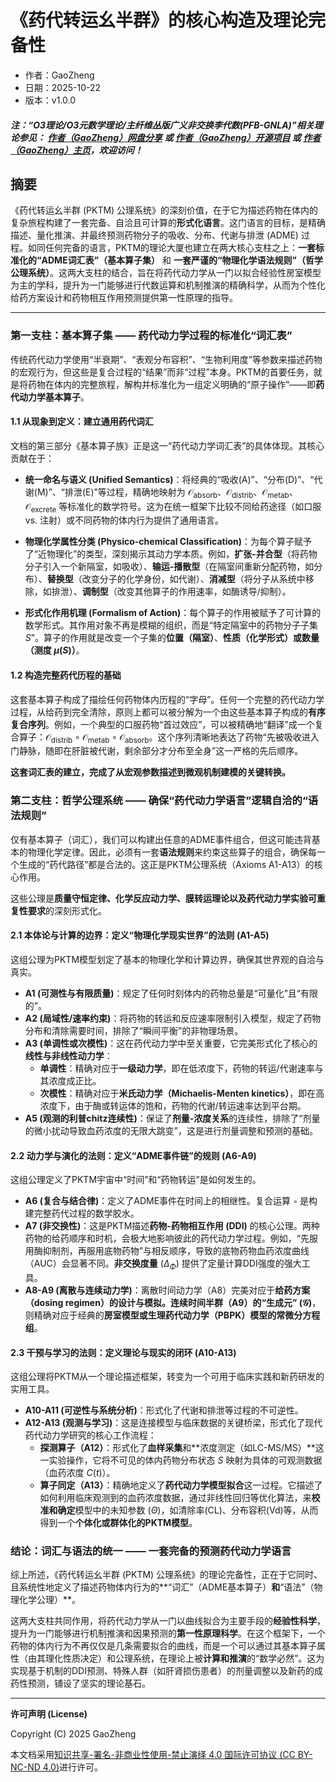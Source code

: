 # 《药代转运幺半群》的核心构造及理论完备性

- 作者：GaoZheng
- 日期：2025-10-22
- 版本：v1.0.0

#### ***注：“O3理论/O3元数学理论/主纤维丛版广义非交换李代数(PFB-GNLA)”相关理论参见： [作者（GaoZheng）网盘分享](https://drive.google.com/drive/folders/1lrgVtvhEq8cNal0Aa0AjeCNQaRA8WERu?usp=sharing) 或 [作者（GaoZheng）开源项目](https://github.com/CTaiDeng/open_meta_mathematical_theory) 或 [作者（GaoZheng）主页](https://mymetamathematics.blogspot.com)，欢迎访问！***

## 摘要
《药代转运幺半群 (PKTM) 公理系统》的深刻价值，在于它为描述药物在体内的复杂旅程构建了一套完备、自洽且可计算的**形式化语言**。这门语言的目标，是精确描述、量化推演、并最终预测药物分子的吸收、分布、代谢与排泄 (ADME) 过程。如同任何完备的语言，PKTM的理论大厦也建立在两大核心支柱之上：**一套标准化的“ADME词汇表”（基本算子集）** 和 **一套严谨的“物理化学语法规则”（哲学公理系统）**。这两大支柱的结合，旨在将药代动力学从一门以拟合经验性房室模型为主的学科，提升为一门能够进行代数运算和机制推演的精确科学，从而为个性化给药方案设计和药物相互作用预测提供第一性原理的指导。

---

### 第一支柱：基本算子集 —— 药代动力学过程的标准化“词汇表”

传统药代动力学使用“半衰期”、“表观分布容积”、“生物利用度”等参数来描述药物的宏观行为，但这些是复合过程的“结果”而非“过程”本身。PKTM的首要任务，就是将药物在体内的完整旅程，解构并标准化为一组定义明确的“原子操作”——即**药代动力学基本算子**。

#### **1.1 从现象到定义：建立通用药代词汇**

文档的第三部分《基本算子族》正是这一“药代动力学词汇表”的具体体现。其核心贡献在于：

*   **统一命名与语义 (Unified Semantics)**：将经典的“吸收(A)”、“分布(D)”、“代谢(M)”、“排泄(E)”等过程，精确地映射为 $\mathcal O_{\text{absorb}}$、$\mathcal O_{\text{distrib}}$、$\mathcal O_{\text{metab}}$、$\mathcal O_{\text{excrete}}$ 等标准化的数学符号。这为在统一框架下比较不同给药途径（如口服 vs. 注射）或不同药物的体内行为提供了通用语言。

*   **物理化学属性分类 (Physico-chemical Classification)**：为每个算子赋予了“近物理化”的类型，深刻揭示其动力学本质。例如，**扩张-并合型**（将药物分子引入一个新隔室，如吸收）、**输运-播散型**（在隔室间重新分配药物，如分布）、**替换型**（改变分子的化学身份，如代谢）、**消减型**（将分子从系统中移除，如排泄）、**调制型**（改变其他算子的作用速率，如酶诱导/抑制）。

*   **形式化作用机理 (Formalism of Action)**：每个算子的作用被赋予了可计算的数学形式。其作用对象不再是模糊的组织，而是“特定隔室中的药物分子子集 $S$”。算子的作用就是改变一个子集的**位置（隔室）**、**性质（化学形式）**或**数量（测度 $\mu(S)$）**。

#### **1.2 构造完整药代历程的基础**

这套基本算子构成了描绘任何药物体内历程的“字母”。任何一个完整的药代动力学过程，从给药到完全清除，原则上都可以被分解为一个由这些基本算子构成的**有序复合序列**。例如，一个典型的口服药物“首过效应”，可以被精确地“翻译”成一个复合算子：$\mathcal O_{\text{distrib}} \circ \mathcal O_{\text{metab}} \circ \mathcal O_{\text{absorb}}$。这个序列清晰地表达了药物“先被吸收进入门静脉，随即在肝脏被代谢，剩余部分才分布至全身”这一严格的先后顺序。

**这套词汇表的建立，完成了从宏观参数描述到微观机制建模的关键转换。**

### 第二支柱：哲学公理系统 —— 确保“药代动力学语言”逻辑自洽的“语法规则”

仅有基本算子（词汇），我们可以构建出任意的ADME事件组合，但这可能违背基本的物理化学定律。因此，必须有一套**语法规则**来约束这些算子的组合，确保每一个生成的“药代路径”都是合法的。这正是PKTM公理系统（Axioms A1-A13）的核心作用。

这些公理是**质量守恒定律、化学反应动力学、膜转运理论以及药代动力学实验可重复性要求**的深刻形式化。

#### **2.1 本体论与计算的边界：定义“物理化学现实世界”的法则 (A1-A5)**

这组公理为PKTM模型划定了基本的物理化学和计算边界，确保其世界观的自洽与真实。

*   **A1 (可测性与有限质量)**：规定了任何时刻体内的药物总量是“可量化”且“有限的”。
*   **A2 (局域性/速率约束)**：将药物的转运和反应速率限制引入模型，规定了药物分布和清除需要时间，排除了“瞬间平衡”的非物理场景。
*   **A3 (单调性或次模性)**：这在药代动力学中至关重要，它完美形式化了核心的**线性与非线性动力学**：
    *   **单调性**：精确对应于**一级动力学**，即在低浓度下，药物的转运/代谢速率与其浓度成正比。
    *   **次模性**：精确对应于**米氏动力学（Michaelis-Menten kinetics）**，即在高浓度下，由于酶或转运体的饱和，药物的代谢/转运速率达到平台期。
*   **A5 (观测的利普chitz连续性)**：保证了**剂量-浓度关系**的连续性，排除了“剂量的微小扰动导致血药浓度的无限大跳变”，这是进行剂量调整和预测的基础。

#### **2.2 动力学与演化的法则：定义“ADME事件链”的规则 (A6-A9)**

这组公理定义了PKTM宇宙中“时间”和“药物转运”是如何发生的。

*   **A6 (复合与结合律)**：定义了ADME事件在时间上的相继性。复合运算 `∘` 是构建完整药代过程的数学胶水。
*   **A7 (非交换性)**：这是PKTM描述**药物-药物相互作用 (DDI)** 的核心公理。两种药物的给药顺序和时机，会极大地影响彼此的药代动力学过程。例如，“先服用酶抑制剂，再服用底物药物”与相反顺序，导致的底物药物血药浓度曲线（AUC）会显著不同。**非交换度量** $(\Delta_{\Phi})$ 提供了定量计算DDI强度的强大工具。
*   **A8-A9 (离散与连续动力学)**：离散时间动力学（A8）完美对应于**给药方案（dosing regimen）**的设计与模拟。连续时间半群（A9）的**“生成元” $(\mathcal G)$**，则精确对应于经典的**房室模型或生理药代动力学（PBPK）模型的常微分方程组**。

#### **2.3 干预与学习的法则：定义理论与现实的闭环 (A10-A13)**

这组公理将PKTM从一个理论描述框架，转变为一个可用于临床实践和新药研发的实用工具。

*   **A10-A11 (可逆性与系统分析)**：形式化了代谢和排泄等过程的不可逆性。
*   **A12-A13 (观测与学习)**：这是连接模型与临床数据的关键桥梁，形式化了现代药代动力学研究的核心工作流程：
    *   **探测算子（A12）**：形式化了**血样采集**和**浓度测定（如LC-MS/MS）**这一实验操作，它将不可见的体内药物分布状态 $S$ 映射为具体的可观测数据（血药浓度 $C(t)$）。
    *   **算子同定（A13）**：精确地定义了**药代动力学模型拟合**这一过程。它描述了如何利用临床观测到的血药浓度数据，通过非线性回归等优化算法，来**校准和确定**模型中的未知参数 $(\Theta)$，如清除率(CL)、分布容积(Vd)等，从而得到一个**个体化或群体化的PKTM模型**。

### 结论：词汇与语法的统一 —— 一套完备的预测药代动力学语言

综上所述，《药代转运幺半群 (PKTM) 公理系统》的理论完备性，正在于它同时、且系统性地定义了描述药物体内行为的**“词汇”（ADME基本算子）**和**“语法”（物理化学公理）**。

这两大支柱共同作用，将药代动力学从一门以曲线拟合为主要手段的**经验性科学**，提升为一门能够进行机制推演和因果预测的**第一性原理科学**。在这个框架下，一个药物的体内行为不再仅仅是几条需要拟合的曲线，而是一个可以通过其基本算子属性（由其理化性质决定）和公理系统，在理论上被**计算和推演**的“数学必然”。这为实现基于机制的DDI预测、特殊人群（如肝肾损伤患者）的剂量调整以及新药的成药性预测，铺设了坚实的理论基石。

---

**许可声明 (License)**

Copyright (C) 2025 GaoZheng

本文档采用[知识共享-署名-非商业性使用-禁止演绎 4.0 国际许可协议 (CC BY-NC-ND 4.0)](https://creativecommons.org/licenses/by-nc-nd/4.0/deed.zh-Hans)进行许可。
